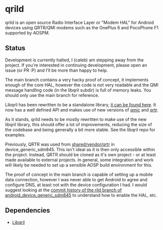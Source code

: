 # qrild

qrild is an open source Radio Interface Layer or "Modem HAL" for Android devices
using QRTR/QMI modems such as the OnePlus 6 and PocoPhone F1 supported by AOSPM.

## Status

Development is currently halted, I (caleb) am stepping away from the project. If
you're interested in continuing development, please open an issue (or PR :P) and
I'll be more than happy to help.

The main branch contains a very hacky proof of concept, it implements enough of
the core HAL, however the code is not very readable and the QMI message handling
code (in the libqril subdir) is full of memory leaks. You should only use the
main branch for reference.

Libqril has been rewritten to be a standalone library, [it can be found
here](https://github.com/aospm/libqril). It now has a well defined API and makes
use of new versions of [qmic](https://github.com/aospm/qmic) and
[qrtr](https://github.com/aospm/qrtr).

As it stands, qrild needs to be mostly rewritten to make use of the new libqril
library, this should offer a lot of improvements, reducing the size of the
codebase and being generally a bit more stable. See the libqril repo for
examples.

Previously, QRTR was used from
[shared/vendor/qrtr](https://github.com/aospm/android_device_generic_sdm845/tree/rild/shared/vendor/qrtr)
in device_generic_sdm845. This isn't ideal as it is then only accessible within
the project. Instead, QRTR should be cloned as it's own project - or at least
made available to external projects. In general, some integration and work will
likely be needed to set up a sensible AOSP build environment for this.

The proof of concept in the main branch is capable of setting up a mobile data
connection, however I was never able to get Android to agree and configure DNS,
at least not with the device configuration I had. I would suggest looking at the
[commit history of the rild branch of
android_device_generic_sdm845](https://github.com/aospm/android_device_generic_sdm845/commits/rild)
to understand how to enable the HAL, etc.

## Dependencies

* [Libqril](https://github.com/aospm/libqril)
